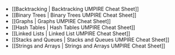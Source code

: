 - [[Backtracking | Backtracking UMPIRE Cheat Sheet]]
- [[Binary Trees | Binary Trees UMPIRE Cheat Sheet]]
- [[Graphs | Graphs UMPIRE Cheat Sheet]]
- [[Hash Tables | Hash Tables UMPIRE Cheat Sheet]]
- [[Linked Lists | Linked List UMPIRE Cheat Sheet]]
- [[Stacks and Queues | Stacks and Queues UMPIRE Cheat Sheet]]
- [[Strings and Arrays | Strings and Arrays UMPIRE Cheat Sheet]]